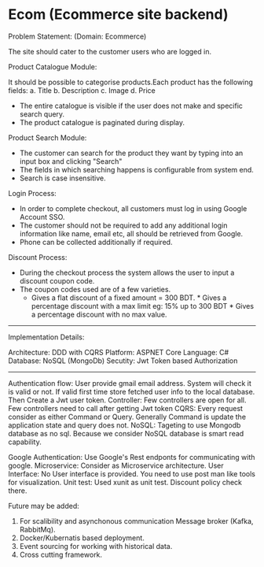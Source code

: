 # Ecom (Ecommerce site backend)

Problem Statement: (Domain: Ecommerce)

The site should cater to the customer users who are logged in.

Product Catalogue Module:

   It should be possible to categorise products.Each product has the following fields:
   a. Title
   b. Description
   c. Image
   d. Price
* The entire catalogue is visible if the user does not make and specific search query.
* The product catalogue is paginated during display.

Product Search Module:
   * The customer can search for the product they want by typing into an input box and clicking
  "Search"
  * The fields in which searching happens is configurable from system end.
  * Search is case insensitive.
  
Login Process:
  * In order to complete checkout, all customers must log in using Google Account SSO.
  * The customer should not be required to add any additional login information like name, email etc, all should be retrieved from Google.
  * Phone can be collected additionally if required.
  
 Discount Process:
   * During the checkout process the system allows the user to input a discount coupon code.
   * The coupon codes used are of a few varieties.
        * Gives a flat discount of a fixed amount = 300 BDT.
	* Gives a percentage discount with a max limit eg: 15% up to 300 BDT
	* Gives a percentage discount with no max value.
	
--------------------------------------------------------------------------------------------------------------------------------

Implementation Details:

Architecture: DDD with CQRS
Platform: ASPNET Core
Language: C#
Database: NoSQL (MongoDb)
Secutity: Jwt Token based Authorization

---------------------------------------------------------------------------------------------------------------------------------

Authentication flow: User provide gmail email address. System will check it is valid or not. If valid first time store fetched user info to the local database.
Then Create a Jwt user token.
Controller: Few controllers are open for all. Few controllers need to call after getting Jwt token
CQRS: Every request consider as either Command or Query. Generally Command is update the application state and query does not.
NoSQL: Tageting to use Mongodb database as no sql. Because we consider NoSQL database is smart read capability.

Google Authentication: Use Google's Rest endponts for communicating with google.
Microservice: Consider as Microservice architecture. 
User Interface: No User interface is provided. You need to use post man like tools for visualization.
Unit test: Used xunit as unit test. Discount policy check there.

Future may be added:
1. For scalibility and asynchonous communication Message broker (Kafka, RabbitMq).
2. Docker/Kubernatis based deployment.
3. Event sourcing for working with historical data.
4. Cross cutting framework.
